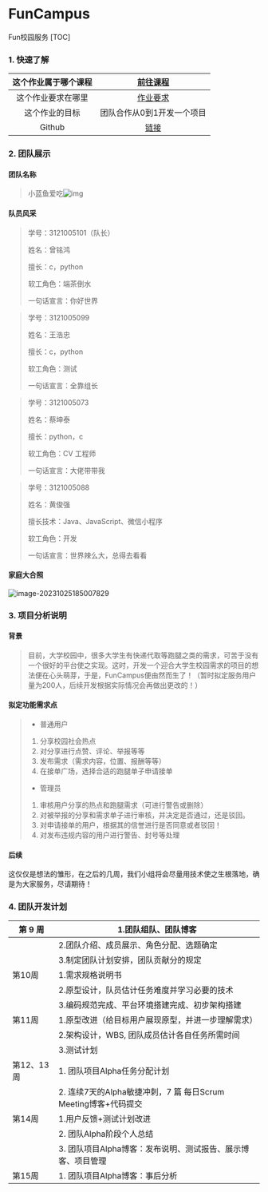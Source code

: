# FunCampus
Fun校园服务
[TOC]



### 1. 快速了解

| 这个作业属于哪个课程 | [前往课程](https://edu.cnblogs.com/campus/gdgy/CSGrade21-34/) |
| :------------------: | :----------------------------------------------------------: |
|  这个作业要求在哪里  | [作业要求](https://edu.cnblogs.com/campus/gdgy/CSGrade21-34/homework/13026) |
|    这个作业的目标    |                  团队合作从0到1开发一个项目                  |
|        Github        |    [链接](https://github.com/enjoy-rabbit520/Fun_Capmus)     |



### 2.  团队展示

#### 		团队名称

> 小蓝鱼爱吃![img](https://gitee.com/huang-jintong/csdn-blog-gallery/raw/master/img/38062079.png)

#### 		队员风采

>学号：3121005101（队长）
>
>姓名：曾铭鸿
>
>擅长：c，python
>
>软工角色：端茶倒水
>
>一句话宣言：你好世界

>学号：3121005099
>
>姓名：王浩忠
>
>擅长：c，python
>
>软工角色：测试
>
>一句话宣言：全靠组长

> 学号：3121005073
>
> 姓名：蔡坤泰
>
> 擅长：python，c
>
> 软工角色：CV 工程师
>
> 一句话宣言：大佬带带我

> 学号：3121005088
>
> 姓名：黄俊强
>
> 擅长技术：Java、JavaScript、微信小程序
>
> 软工角色：开发
>
> 一句话宣言：世界辣么大，总得去看看

#### 		家庭大合照

![image-20231025185007829](https://gitee.com/huang-jintong/csdn-blog-gallery/raw/master/img/image-20231025185007829.png)



### 3. 项目分析说明

#### 		背景

> 目前，大学校园中，很多大学生有快递代取等跑腿之类的需求，可苦于没有一个很好的平台使之实现。这时，开发一个迎合大学生校园需求的项目的想法便在心头萌芽，于是，FunCampus便由然而生了！（暂时拟定服务用户量为200人，后续开发根据实际情况会再做出更改的！）

#### 		拟定功能需求点

> * 普通用户
>
> 1. 分享校园社会热点
> 2. 对分享进行点赞、评论、举报等等
> 3. 发布需求（需求内容，位置、报酬等等）
> 4. 在接单广场，选择合适的跑腿单子申请接单
>
> * 管理员
>
> 1. 审核用户分享的热点和跑腿需求（可进行警告或删除）
> 2. 对被举报的分享和需求单子进行审核，并决定是否通过，还是驳回。
> 3. 对申请接单的用户，根据其的信誉进行是否同意或者驳回！
> 4. 对发布违规内容的用户进行警告、封号等处理

#### 		后续

​		这仅仅是想法的雏形，在之后的几周，我们小组将会尽量用技术使之生根落地，确是为大家服务，尽请期待！



### 4. 团队开发计划

| **第 9** **周** | **1.团队组队、团队博客**                                     |
| --------------- | ------------------------------------------------------------ |
|                 | 2.团队介绍、成员展示、角色分配、选题确定                     |
|                 | 3.制定团队计划安排，团队贡献分的规定                         |
| 第10周          | 1.需求规格说明书                                             |
|                 | 2.原型设计，队员估计任务难度并学习必要的技术                 |
|                 | 3.编码规范完成、平台环境搭建完成、初步架构搭建               |
| 第11周          | 1.原型改进（给目标用户展现原型，并进一步理解需求）           |
|                 | 2.架构设计，WBS, 团队成员估计各自任务所需时间                |
|                 | 3.测试计划                                                   |
| 第12、13周      | 1. 团队项目Alpha任务分配计划                                 |
|                 | 2. 连续7天的Alpha敏捷冲刺，7 篇 每日Scrum Meeting博客+代码提交 |
| 第14周          | 1.用户反馈+测试计划改进                                      |
|                 | 2. 团队Alpha阶段个人总结                                     |
|                 | 3. 团队项目Alpha博客：发布说明、测试报告、展示博客、项目管理 |
| 第15周          | 1. 团队项目Alpha博客：事后分析                               |
